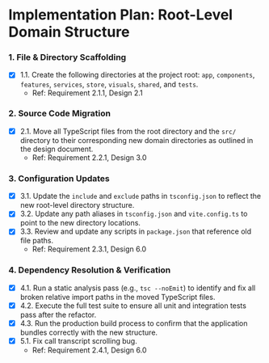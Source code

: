 # Implementation Plan: Root-Level Domain Structure

### 1. File & Directory Scaffolding
- [x] 1.1. Create the following directories at the project root: `app`, `components`, `features`, `services`, `store`, `visuals`, `shared`, and `tests`.
  - Ref: Requirement 2.1.1, Design 2.1

### 2. Source Code Migration
- [x] 2.1. Move all TypeScript files from the root directory and the `src/` directory to their corresponding new domain directories as outlined in the design document.
  - Ref: Requirement 2.2.1, Design 3.0

### 3. Configuration Updates
- [x] 3.1. Update the `include` and `exclude` paths in `tsconfig.json` to reflect the new root-level directory structure.
- [x] 3.2. Update any path aliases in `tsconfig.json` and `vite.config.ts` to point to the new directory locations.
- [x] 3.3. Review and update any scripts in `package.json` that reference old file paths.
  - Ref: Requirement 2.3.1, Design 6.0

### 4. Dependency Resolution & Verification
- [x] 4.1. Run a static analysis pass (e.g., `tsc --noEmit`) to identify and fix all broken relative import paths in the moved TypeScript files.
- [x] 4.2. Execute the full test suite to ensure all unit and integration tests pass after the refactor.
- [x] 4.3. Run the production build process to confirm that the application bundles correctly with the new structure.
- [x] 5.1. Fix call transcript scrolling bug.
  - Ref: Requirement 2.4.1, Design 6.0